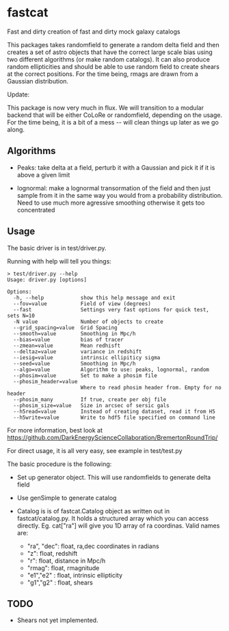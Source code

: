 # fastcat

Fast and dirty creation of fast and dirty mock galaxy catalogs

This packages takes randomfield to generate a random delta field and
then creates a set of astro objects that have the correct large scale
bias using two different algorithms (or make random catalogs). It can
also produce random ellipticities and should be able to use random
field to create shears at the correct positions. 
For the time being, rmags are drawn from a Gaussian distribution.

Update:

This package is now very much in flux. We will transition to a modular
backend that will be either CoLoRe or randomfield, depending on the
usage. For the time being, it is a bit of a mess -- will clean things
up later as we go along.



## Algorithms

* Peaks: take delta at a field, perturb it with a Gaussian and pick it if it is above
a given limit

* lognormal: make a lognormal transormation of the field and then just sample from it 
in the same way you would from a probability distribution. Need to use much more agressive
smoothing otherwise it gets too concentrated

## Usage

The basic driver is in test/driver.py.

Running with help will tell you things:

```
> test/driver.py --help
Usage: driver.py [options]

Options:
  -h, --help            show this help message and exit
  --fov=value           Field of view (degrees)
  --fast                Settings very fast options for quick test, sets N=10
  -N value              Number of objects to create
  --grid_spacing=value  Grid Spacing
  --smooth=value        Smoothing in Mpc/h
  --bias=value          bias of tracer
  --zmean=value         Mean redhisft
  --deltaz=value        variance in redshift
  --iesig=value         intrinsic ellipiticy sigma
  --seed=value          Smoothing in Mpc/h
  --algo=value          Algorithm to use: peaks, lognormal, random
  --phosim=value        Set to make a phosim file
  --phosim_header=value
                        Where to read phosim header from. Empty for no header
  --phosim_many         If true, create per obj file
  --phosim_size=value   Size in arcsec of sersic gals
  --h5read=value        Instead of creating dataset, read it from H5
  --h5write=value       Write to hdf5 file specified on command line
```

For more information, best look at https://github.com/DarkEnergyScienceCollaboration/BremertonRoundTrip/

For direct usage, it is all very easy, see example in test/test.py

The basic procedure is the following:

* Set up generator object. This will use randomfields to generate delta field

* Use genSimple to generate catalog

* Catalog is is of fastcat.Catalog object as written out in fastcat/catalog.py. 
  It holds a structured array which you can access directly.
  Eg. cat["ra"] will give you 1D array of ra coordinas. Valid names are:

  * "ra", "dec": float, ra,dec coordinates in radians
  * "z": float, redshift
  * "r": float, distance in Mpc/h
  * "rmag": float, rmagnitude
  * "e1","e2" : float, intrinsic ellipticity
  * "g1","g2" : float, shears

## TODO

* Shears not yet implemented.



